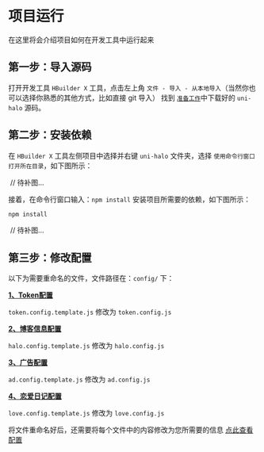 # 项目运行

在这里将会介绍项目如何在开发工具中运行起来

## 第一步：导入源码

打开开发工具 `HBuilder X` 工具，点击左上角 `文件 - 导入 - 从本地导入`（当然你也可以选择你熟悉的其他方式，比如直接 git 导入） 找到 [`准备工作`](/payload/preparation.html#五、源码准备)中下载好的 `uni-halo` 源码。

## 第二步：安装依赖

在 `HBuilder X` 工具左侧项目中选择并右键 `uni-halo` 文件夹，选择 `使用命令行窗口打开所在目录`，如下图所示：

![]() // 待补图...

接着，在命令行窗口输入：`npm install` 安装项目所需要的依赖，如下图所示：

```bash
npm install
```

![]() // 待补图...

## 第三步：修改配置

以下为需要重命名的文件，文件路径在：`config/` 下：

[**1、Token配置**](/payload/config.html#一、Token配置)

`token.config.template.js` 修改为 `token.config.js`

[**2、博客信息配置**](/payload/config.html#二、博客信息配置)

`halo.config.template.js` 修改为 `halo.config.js`

[**3、广告配置**](/payload/config.html#三、广告配置)

`ad.config.template.js` 修改为 `ad.config.js`

[**4、恋爱日记配置**](/payload/config.html#四、恋爱日记配置)

`love.config.template.js` 修改为 `love.config.js`

将文件重命名好后，还需要将每个文件中的内容修改为您所需要的信息 [点此查看配置](/payload/config.html)
